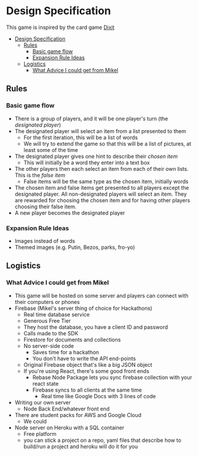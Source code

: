 # Design Specification

This game is inspired by the card game [Dixit](https://bargames101.com/howtoplaydixit/)

- [Design Specification](#design-specification)
  - [Rules](#rules)
    - [Basic game flow](#basic-game-flow)
    - [Expansion Rule Ideas](#expansion-rule-ideas)
  - [Logistics](#logistics)
    - [What Advice I could get from Mikel](#what-advice-i-could-get-from-mikel)

## Rules

### Basic game flow
* There is a group of players, and it will be one player's turn (the *designated player*)
* The designated player will select an item from a list presented to them
  * For the first iteration, this will be a list of words
  * We will try to extend the game so that this will be a list of pictures, at least some of the time
* The designated player gives one hint to describe their *chosen item*
  * This will initially be a word they enter into a text box
* The other players then each select an item from each of their own lists. This is the *false item*
  * False items will be the same type as the chosen item, initially words
* The chosen item and false items get presented to all players except the designated player. All non-designated players will select an item. They are rewarded for choosing the chosen item and for having other players choosing their false item.
* A new player becomes the designated player

### Expansion Rule Ideas
* Images instead of words
* Themed images (e.g. Putin, Bezos, parks, fro-yo)

## Logistics

### What Advice I could get from Mikel
* This game will be hosted on some server and players can connect with their computers or phones
* Firebase (Mikel's server thing of choice for Hackathons)
  * Real time database service
  * Generous Free Tier
  * They host the database, you have a client ID and password
  * Calls made to the SDK
  * Firestore for documents and collections
  * No server-side code
    * Saves time for a hackathon
    * You don't have to write the API end-points
  * Original Firebase object that's like a big JSON object
  * If you're using React, there's some good front ends
    * Rebase Node Package lets you sync firebase collection with your react state
    * Firebase syncs to all clients at the same time
      * Real time like Google Docs with 3 lines of code
* Writing our own server
  * Node Back End/whatever front end
* There are student packs for AWS and Google Cloud
  * We could 
* Node server on Heroku with a SQL container
  * Free platform
  * you can stick a project on a repo, yaml files that describe how to build/run a project and heroku will do it for you